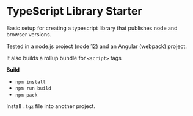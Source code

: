 # TypeScript Library Starter

Basic setup for creating a typescript library that publishes node and browser versions.

Tested in a node.js project (node 12) and an Angular (webpack) project.

It also builds a rollup bundle for `<script>` tags

**Build**

- `npm install`
- `npm run build`
- `npm pack`

Install `.tgz` file into another project.
